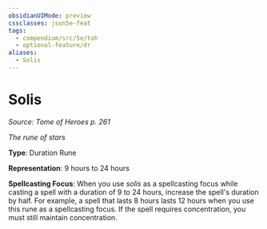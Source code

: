 ```yaml
---
obsidianUIMode: preview
cssclasses: json5e-feat
tags:
  - compendium/src/5e/toh
  - optional-feature/dr
aliases:
  - Solis
---
```

# Solis
*Source: Tome of Heroes p. 261*  

*The rune of stars*

**Type**: Duration Rune

**Representation**: 9 hours to 24 hours

**Spellcasting Focus**: When you use *solis* as a spellcasting focus while casting a spell with a duration of 9 to 24 hours, increase the spell's duration by half. For example, a spell that lasts 8 hours lasts 12 hours when you use this rune as a spellcasting focus. If the spell requires concentration, you must still maintain concentration.